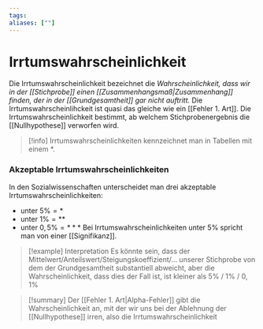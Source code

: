 ```yaml
---
tags:
aliases: [""]
---
```


# Irrtumswahrscheinlichkeit
Die Irrtumswahrscheinlichkeit bezeichnet die *Wahrscheinlichkeit, dass wir in der [[Stichprobe]] einen [[Zusammenhangsmaß|Zusammenhang]] finden, der in der [[Grundgesamtheit]] gar nicht auftritt.*
Die Irrtumswahrscheinlihckeit ist quasi das gleiche wie ein [[Fehler 1. Art]].
Die Irrtumswahrscheinlichkeit bestimmt, ab welchem Stichprobenergebnis die [[Nullhypothese]] verworfen wird.

> [!info]
> Irrtumswahrscheinlichkeiten kennzeichnet man in Tabellen mit einem $*$.
### Akzeptable Irrtumswahrscheinlichkeiten
In den Sozialwissenschaften unterscheidet man drei akzeptable Irrtumswahrscheinlichkeiten:
- unter $5\% = *$
- unter $1\% = **$
- unter $0,5\% = ***$
Bei Irrtumswahrscheinlichkeiten unter $5\%$ spricht man von einer [[Signifikanz]].
> [!example] Interpretation
> Es könnte sein, dass der Mittelwert/Anteilswert/Steigungskoeffizient/... unserer Stichprobe von dem der Grundgesamtheit substantiell abweicht, aber die Wahrscheinlichkeit, dass dies der Fall ist, ist kleiner als $5\%$ / $1\%$ / $0,1\%$

> [!summary]
> Der [[Fehler 1. Art|Alpha-Fehler]] gibt die Wahrscheinlichkeit an, mit der wir uns bei der Ablehnung der [[Nullhypothese]] irren, also die Irrtumswahrscheinlichkeit

